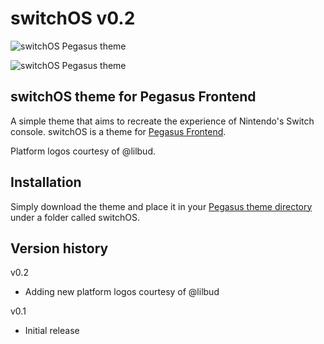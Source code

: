 # switchOS v0.2

![switchOS Pegasus theme](https://i.imgur.com/4EUrWRV.jpg)

![switchOS Pegasus theme](https://i.imgur.com/yFCqOaY.png)

## switchOS theme for Pegasus Frontend

A simple theme that aims to recreate the experience of Nintendo's Switch console. switchOS is a theme for [Pegasus Frontend](http://pegasus-frontend.org/).

Platform logos courtesy of @lilbud.

## Installation

Simply download the theme and place it in your [Pegasus theme directory](http://pegasus-frontend.org/docs/user-guide/installing-themes/) under a folder called switchOS.


## Version history
v0.2
- Adding new platform logos courtesy of @lilbud

v0.1
- Initial release
